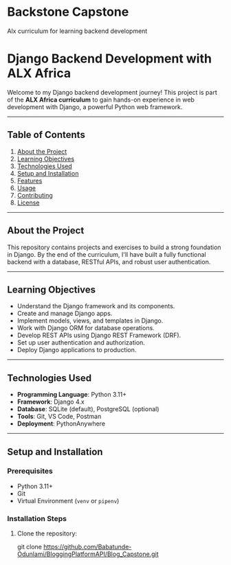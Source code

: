 # Backstone Capstone
Alx curriculum for learning backend development
# Django Backend Development with ALX Africa

Welcome to my Django backend development journey! This project is part of the **ALX Africa curriculum** to gain hands-on experience in web development with Django, a powerful Python web framework.

---

## Table of Contents
1. [About the Project](#about-the-project)
2. [Learning Objectives](#learning-objectives)
3. [Technologies Used](#technologies-used)
4. [Setup and Installation](#setup-and-installation)
5. [Features](#features)
6. [Usage](#usage)
7. [Contributing](#contributing)
8. [License](#license)

---

## About the Project

This repository contains projects and exercises to build a strong foundation in Django. By the end of the curriculum, I'll have built a fully functional backend with a database, RESTful APIs, and robust user authentication.

---

## Learning Objectives

- Understand the Django framework and its components.
- Create and manage Django apps.
- Implement models, views, and templates in Django.
- Work with Django ORM for database operations.
- Develop REST APIs using Django REST Framework (DRF).
- Set up user authentication and authorization.
- Deploy Django applications to production.

---

## Technologies Used

- **Programming Language**: Python 3.11+
- **Framework**: Django 4.x
- **Database**: SQLite (default), PostgreSQL (optional)
- **Tools**: Git, VS Code, Postman
- **Deployment**: PythonAnywhere

---

## Setup and Installation

### Prerequisites
- Python 3.11+
- Git
- Virtual Environment (`venv` or `pipenv`)

### Installation Steps
1. Clone the repository:
   
   git clone https://github.com/Babatunde-Odunlami/BloggingPlatformAPI/Blog_Capstone.git
   